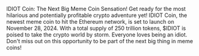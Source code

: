 IDIOT Coin: The Next Big Meme Coin 
Sensation!
Get ready for the most hilarious and potentially profitable crypto adventure yet! IDIOT Coin, the newest meme coin to hit 
the Ethereum network, is set to launch on November 28, 2024. With a total supply of 250 trillion tokens, $IDIOT is poised 
to take the crypto world by storm. Everyone loves being an idiot. Don't miss out on this opportunity to be part of the next 
big thing in meme coins!
